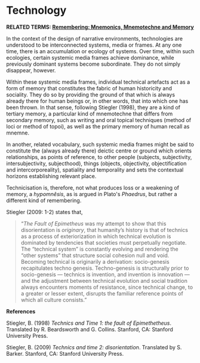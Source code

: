 # Technology

**RELATED TERMS: [Remembering: Mnemonics, Mnemotechne and Memory](https://github.com/narrative-environments/CourseCompendium/blob/main/Remembering.md)**

In the context of the design of narrative environments, technologies are understood to be interconnected systems, media or frames. At any one time, there is an accumulation or ecology of systems. Over time, within such ecologies, certain systemic media frames achieve dominance, while previously dominant systems become subordinate. They do not simply disappear, however. 

Within these systemic media frames, individual technical artefacts act as a form of memory that constitutes the fabric of human historicity and sociality. They do so by providing the ground of that which is always already there for human beings or, in other words, that into which one has been thrown.  In that sense, following Stiegler (1998), they are a kind of tertiary memory, a particular kind of mnemotechne that differs from secondary memory, such as writing and oral topical techniques (method of loci or method of topoi), as well as the primary memory of human recall as mnemne. 

In another, related vocabulary, such systemic media frames might be said to constitute the (always already there) deictic centre or ground which orients relationships, as points of reference, to other people (subjects, subjectivity, intersubjectivity, subjecthood), things (objects, objectivity, objectification and intercorporeality), spatiality and temporality and sets the contextual horizons establishing relevant place.

Technicisation is, therefore, not what produces loss or a weakening of memory, a _hypomnêsis_, as is argued in Plato's _Phaedrus_, but rather a different kind of remembering.

Stiegler (2009: 1-2) states that, 

>“_The Fault of Epimetheus_ was my attempt to show that this disorientation is _originary_, that humanity’s history is that of technics as a process of exteriorization in which technical evolution is dominated by tendencies that societies must perpetually negotiate. The “technical system” is constantly evolving and rendering the “other systems” that structure social cohesion null and void. Becoming technical is originarily a derivation: socio-genesis recapitulates techno genesis. Techno-genesis is structurally prior to socio-genesis — technics is invention, and invention is innovation — and the adjustment between technical evolution and social tradition always encounters moments of resistance, since technical change, to a greater or lesser extent, disrupts the familiar reference points of which all culture consists.”

**References**

Stiegler, B. (1998) _Technics and Time 1: the fault of Epimethetheus_. Translated by R. Beardsworth and G. Collins. Stanford, CA: Stanford University Press.

Stiegler, B. (2009) _Technics and time 2: disorientation_. Translated by S. Barker. Stanford, CA: Stanford University Press.
